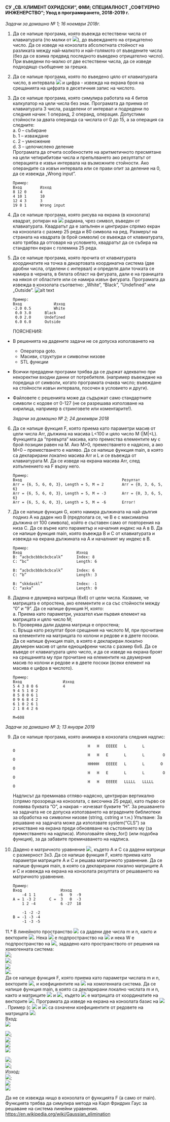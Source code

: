 #### СУ „СВ. КЛИМЕНТ ОХРИДСКИ“, ФМИ; СПЕЦИАЛНОСТ „СОФТУЕРНО ИНЖЕНЕРСТВО“; Увод в програмирането, 2018-2019 г.
   *Задачи за домашно № 1; 16 ноември 2018г.*
  
1.  Да се напише програма, която въвежда естествени числа от клавиатурата (по малки от <img src="https://latex.codecogs.com/svg.latex?\Large&space;2^{16}">), до въвеждането на отрицателно число. 
    Да се изведе на конзолата абсолютната стойност на разликата между най-малкото и най-голямото от въведените числа (без да се взима 
    предвид последното въведено отрицателно число). При въведени по-малко от две естествени числа, да се изведе подходящо съобщение 
    за грешка. 
    
2.  Да се напише програма, която по въведено цяло от клавиатурата число, в интервала <img src="https://latex.codecogs.com/svg.latex?\Large&space;[2^{32};2^{32}-1]"> и цифра - извежда на екрана броя 
    на срещанията на цифрата в десетичния запис на числото.
    
3.  Да се напише програма, която симулира работата на 4 битов калкулатор на цели числа без знак. Програмата да приема от 
    клавиатурата 3 числа, разделени от интервал и подредени по следния начин: 1 операнд, 2 операнд, операция. Допустими           стойности 
    за двата операнда са числата от 0 до 15, а за операция са следните:                  
    a.  0 – събиране                  
    b.	1 – изваждане                  
    c.	2 – умножение                  
    d.	3 – целочислено деление                  
    Програмата да отчита особеностите на аритметичното пресмятане на цели четирибитови числа и препълването ако резултатът от 
    операцията е извън интервала на възможните стойности. Ако операндите са извън интервала или се прави опит за деление на 0, 
    да се извежда „Wrong input”.

        Пример:
        Вход	    Изход
        8 12 0	    4
        4 10 1	    10
        12 4 3	    3
        19 8 1	    Wrong input
        
4.  Да се напише програма, която рисува на екрана (в конзолата) квадрат, ротиран на <img src="https://latex.codecogs.com/svg.latex?\Large&space;\frac{\pi}{4}"> радиана, чрез символ, въведен от 
    клавиатурата. Квадратът да е запълнен и центриран спрямо екран на конзолата с размер 25 реда и 80 символа на ред. Размерът на 
    страната на квадрата (в брой символи) се въвежда от клавиатурата, като трябва да отговаря на условието, квадратът да се събира
    на стандартен екран с големина 25 реда.

5.  Да се напише програма, която прочита от клавиатурата координатите на точка в декартовата координатна система (две дробни 
    числа, отделени с интервал) и определя дали точката се намира в черната, в бялата област на фигурата, дали е на границата на
    някоя от областите или се намира извън фигурата. Програмата да извежда в конзолата съответно: „White”, “Black”, “Undefined” 
    или „Outside”. ![alt text](https://github.com/andy489/Introduction_to_Programming_CPP/blob/master/yan%20yin.png)
  
        Пример:
        Вход	          Изход
        -2.0 0.5          White
         0.0 3.0	  Black
         0.0 2.0	  Undefined
         6.0 6.0	  Outside

    ПОЯСНЕНИЯ:    
 - В решенията на дадените задачи не се допуска използването на
   - Оператора goto.
   - Масиви, структури и символни низове
   - STL функции
 - Всички предадени програми трябва да се държат адекватно при некоректни входни данни от потребителя. (например въвеждане
   на поредица от символи, когато програмата очаква число; въвеждане на стойности извън интервала, посочен в условието и 
   други).
 - Файловете с решенията може да съдържат само стандартните символи с кодове от 0-127 (не се разрешава използване на 
   кирилица, например в стринговете или коментарите!).
         
   *Задачи за домашно № 2; 24 декември 2018*
                                                    
6.  Да се напише функция F, която приема като параметри масив от цели числа Arr, дължина на масива L<100 и цяло число М (|M|<L).
    Функцията да  “превърта“ масива, като премества елементите му с брой позиции равен на М. Ако М>0, преместването е надясно, а
    ако М<0 – преместването е наляво. Да се напише функция main, в която са декларирани локално масива Arr и L и се въвежда от 
    клавиатурата М. Да се изведе на екрана масива Arr, след изпълнението на F върху него.
    
        Пример:
        Вход                                            Резултат        
        Arr = {6, 5, 6, 0, 3}, Length = 5, М = 2        Arr = {0, 3, 6, 5, 6}
        Arr = {6, 5, 6, 0, 3}, Length = 5, М = -3       Arr = {0, 3, 6, 5, 6}
        Arr = {6, 5, 6, 0, 3}, Length = 5, М = -6       Error!

7.  Да се напише функция G, която намира дължината на най-дългия подниз А на даден низ B (предполага се, че B e с максимална 
    дължина от 100 символа), който е съставен само от повторения на низа C. Да се върне като параметър и началния индекс 
    на А в B. Да се напише функция main, която въвежда B и C от клавиатурата и извежда на екрана дължината на А и началният му 
    индекс в В.

        Пример:
        Вход                        Изход
        B: “acbcbcbbbcbcbcalk”      Index: 8
        C: “bc”                     Length: 6

        B: “acbcbcbbbcbcbcalk”      Index: 6
        C: “b”                      Length: 3

        B: “skkdaskl”               Index: -1
        C: “aska”                   Length: 0

8.  Дадена е двумерна матрица (6х6) от цели числа. Казваме, че матрицата е опростена, ако елементите и са със стойности 
    между “0” и “9”. Да се напише функция H, която:                  
    а. Приема като параметри, указател към първия елемент на матрицата и цяло число М;                  
    b. Проверява дали дадена матрица е опростена;                  
    c. Връща като резултат броя срещания на числото М, при прочитане на елементите на матрицата по колони и редове и в двете 
       посоки. Да се напише функция main, в която е деклариран локално двумерен масив от цели едноцифрени числа с размер 6х6. 
       Да се въведе от клавиатурата цяло число, и да се изведе на екрана броят на срещанията му при прочитане на елементите на 
       двумерния масив по колони и редове и в двете посоки (всеки елемент на масива е цифра в числото).
      
        Пример:
        Вход                  Изход       
        5 4 3 8 0 6           4
        9 4 5 1 0 2
        8 5 8 0 6 1
        0 9 6 8 4 2
        6 1 0 2 6 1
        2 1 8 4 2 6 

        M=608

   *Задачи за домашно № 3; 13 януари 2019*   
                                                     
9.  Да се напише програма, която анимира в конзолата следния надпис:

                                         H   H   EEEEE   L       L          O
                                         H   H   E       L       L        O   O
                                         HHHHH   EEEEE   L       L       O     O
                                         H   H   E       L       L        O   O
                                         H   H   EEEEE   LLLLL   LLLLL      O

    Надписът да преминава отляво-надясно, центриран вертикално (спрямо прозореца на конзолата, с височина 25 реда), като първо 
    се появява буквата “О”, а накрая – изчезват буквите “H”. За решаването на задачата не се допуска използването на вградените 
    библиотеки за обработка на символни низове (string, cstring и т.н.)
        Упътване:
        За решаване на задачата може да използвате system(“CLS”) за изчистване на екрана преди обновяване на състоянието му 
        (за преместването на надписа). Използвайте sleep_for() (или подобна функция), за да забавите преминаването на надписа.

10. Дадено е матричното уравнение <img src="https://latex.codecogs.com/svg.latex?\Large&space;X.A=-3(A^t).C-5.X">, където A и C са дадени матрици с размерност 3x3. Да се напише функция F, която приема като параметри матриците А и C и решава матричното уравнение. Да се напише функция main, в която са декларирани локално матриците A и C и извежда на екрана на конзолата резултата от решаването на матричното уравнение.
    
        Пример:
        Вход                 Изход       
            -4 1 1          -6   9  -9 
        A = 1 -3 2      C =  3   0  -3      
            1 2 -4           6 -27  18

            -1 -2 -2           
        B = -1 -3 -4 
            -1 -3 -5  
            
11.* В линейното пространство <img src="https://latex.codecogs.com/svg.latex?\Large&space;\mathbb{R}^4"> са дадени две числа m и n, както и векторите <img src="https://latex.codecogs.com/svg.latex?\Large&space;a_1,a_2,...,a_n">. Нека <img src="https://latex.codecogs.com/svg.latex?\Large&space;U=l(a_1,a_2,...,a_n)"> e 
     подпространство на <img src="https://latex.codecogs.com/svg.latex?\Large&space;\mathbb{R}^4;l(a_1,a_2,a_3,a_n)=\{x|x=\sum_{i-1}^{n}\lambda_ia_i\}"> и нека W e подпространство на <img src="https://latex.codecogs.com/svg.latex?\Large&space;\mathbb{R}^4">, зададено като пространството от решения на хомогенната система:     
      <img src="https://latex.codecogs.com/svg.latex?\Large&space;b_{11}x_1+b_{12}x_2+b_{13}x_3+b_{14}x_4=0">;                  
      <img src="https://latex.codecogs.com/svg.latex?\Large&space;b_{21}x_1+b_{22}x_2+b_{23}x_3+b_{24}x_4=0">;                  
      <img src="https://latex.codecogs.com/svg.latex?\Large&space;...">                     
      <img src="https://latex.codecogs.com/svg.latex?\Large&space;b_{m1}x_1+b_{m2}x_2+b_{m3}x_3+b_{m4}x_4=0">.                  
      Да се напише функция F, която приема като параметри числата m и n, векторите <img src="https://latex.codecogs.com/svg.latex?\Large&space;a_1,a_2,...,a_n">,  и коефициентите на <img src="https://latex.codecogs.com/svg.latex?\Large&space;b_{ij}"> на хомогенната система. Да се напише функция main, в която са декларирани локално числата m и n, както и матриците <img src="https://latex.codecogs.com/svg.latex?\Large&space;(a_{ij})_{nX4}"> и <img src="https://latex.codecogs.com/svg.latex?\Large&space;(b_{ij})_{mX4}">, където <img src="https://latex.codecogs.com/svg.latex?\Large&space;(a_{ij})_{nX4}"> е матрицата от координатите на векторите <img src="https://latex.codecogs.com/svg.latex?\Large&space;a_1,a_2,...,a_n">. Програмата да изведе на екрана на конзолата базис на <img src="https://latex.codecogs.com/svg.latex?\Large&space;U+W^4">.
  Пример (с <img src="https://latex.codecogs.com/svg.latex?\Large&space;b_1"> и <img src="https://latex.codecogs.com/svg.latex?\Large&space;b_2"> са означени коефициентите от редовете на матрицата <img src="https://latex.codecogs.com/svg.latex?\Large&space;(b_{ij})_{2X4}">:                                        
  Вход:                                        
   <img src="https://latex.codecogs.com/svg.latex?\Large&space;m=2,n=4">
    
  <img src="https://latex.codecogs.com/svg.latex?\Large&space;a_1=(2,8,-3,14)">;                 
      <img src="https://latex.codecogs.com/svg.latex?\Large&space;a_2=(-1,2,3,5)">                  
      <img src="https://latex.codecogs.com/svg.latex?\Large&space;a_3=(-1,14,6,29)">                     
      <img src="https://latex.codecogs.com/svg.latex?\Large&space;a_4=(0,12,3,24)">

<img src="https://latex.codecogs.com/svg.latex?\Large&space;(0,1,1,0)">;                  
      <img src="https://latex.codecogs.com/svg.latex?\Large&space;(10,7,0,-8)">;                  
  Изход:                                        
   <img src="https://latex.codecogs.com/svg.latex?\Large&space;a_1=(-1,2,3,5)">;                 
      <img src="https://latex.codecogs.com/svg.latex?\Large&space;a_2=(0,4,1,8)">                  
      <img src="https://latex.codecogs.com/svg.latex?\Large&space;a_3=(0,0,10,9)"> 
        
  Да не се извежда нищо в конзолата от функцията F (а само от main). Функцията трябва да симулира метода на Карл Фридрих Гаус 
  за решаване на система линейни уравнения. https://en.wikipedia.org/wiki/Gaussian_elimination                                     

